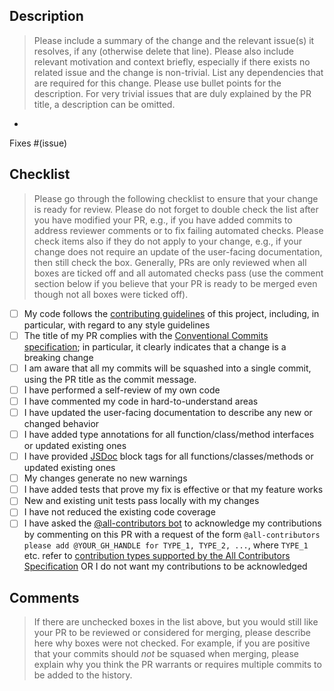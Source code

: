 ## Description

> Please include a summary of the change and the relevant issue(s) it resolves,
> if any (otherwise delete that line). Please also include relevant motivation
> and context briefly, especially if there exists no related issue and the
> change is non-trivial. List any dependencies that are required for this
> change. Please use bullet points for the description. For very trivial issues
> that are duly explained by the PR title, a description can be omitted.

- 

Fixes #(issue)

## Checklist

> Please go through the following checklist to ensure that your change is ready
> for review. Please do not forget to double check the list after you have
> modified your PR, e.g., if you have added commits to address reviewer
> comments or to fix failing automated checks. Please check items also if they
> do not apply to your change, e.g., if your change does not require an update
> of the user-facing documentation, then still check the box. Generally, PRs
> are only reviewed when all boxes are ticked off and all automated checks pass
> (use the comment section below if you believe that your PR is ready to be
> merged even though not all boxes were ticked off).

- [ ] My code follows the [contributing guidelines][contributing] of this
      project, including, in particular, with regard to any style guidelines
- [ ] The title of my PR complies with the [Conventional Commits
      specification][conventional-commits]; in particular, it clearly indicates
      that a change is a breaking change
- [ ] I am aware that all my commits will be squashed into a single commit,
      using the PR title as the commit message.
- [ ] I have performed a self-review of my own code
- [ ] I have commented my code in hard-to-understand areas
- [ ] I have updated the user-facing documentation to describe any new or
      changed behavior
- [ ] I have added type annotations for all function/class/method interfaces
      or updated existing ones
- [ ] I have provided [JSDoc][jsdoc] block tags for all
      functions/classes/methods or updated existing ones
- [ ] My changes generate no new warnings
- [ ] I have added tests that prove my fix is effective or that my feature
      works
- [ ] New and existing unit tests pass locally with my changes
- [ ] I have not reduced the existing code coverage
- [ ] I have asked the [@all-contributors bot][all-contributors-bot] to
      acknowledge my contributions by commenting on this PR with a request of
      the form `@all-contributors please add @YOUR_GH_HANDLE for TYPE_1,
      TYPE_2, ...`, where `TYPE_1` etc. refer to [contribution types supported
      by the All Contributors Specification][all-contributors-types] OR I do
      not want my contributions to be acknowledged

## Comments

> If there are unchecked boxes in the list above, but you would still like your
> PR to be reviewed or considered for merging, please describe here why boxes
> were not checked. For example, if you are positive that your commits should
> _not_ be squased when merging, please explain why you think the PR warrants
> or requires multiple commits to be added to the history.

[all-contributors-bot]: <https://allcontributors.org/docs/en/bot/overview>
[all-contributors-types]: <https://allcontributors.org/docs/en/emoji-key>
[contributing]: CONTRIBUTING.md
[conventional-commits]: <https://www.conventionalcommits.org/en/v1.0.0/>
[jsdoc]: <https://jsdoc.app/index.html>
